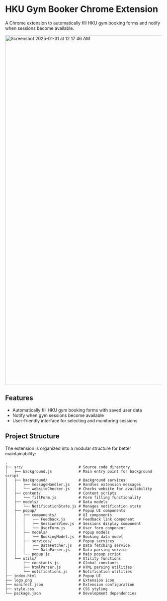 # HKU Gym Booker Chrome Extension

A Chrome extension to automatically fill HKU gym booking forms and notify when sessions become available.

<img width="1125" alt="Screenshot 2025-01-31 at 12 17 46 AM" src="https://github.com/user-attachments/assets/92ba3e0a-9ea7-494c-abae-e47ef545f3a2" />

## Features

- Automatically fill HKU gym booking forms with saved user data
- Notify when gym sessions become available
- User-friendly interface for selecting and monitoring sessions


## Project Structure

The extension is organized into a modular structure for better maintainability:

```
.
├── src/                         # Source code directory
│   ├── background.js            # Main entry point for background script
│   ├── background/              # Background services
│   │   ├── messageHandler.js    # Handles extension messages
│   │   └── websiteChecker.js    # Checks website for availability
│   ├── content/                 # Content scripts
│   │   └── fillForm.js          # Form filling functionality
│   ├── models/                  # Data models
│   │   └── NotificationState.js # Manages notification state
│   ├── popup/                   # Popup UI components
│   │   ├── components/          # UI components
│   │   │   ├── Feedback.js      # Feedback link component
│   │   │   ├── SessionsView.js  # Sessions display component
│   │   │   └── UserForm.js      # User form component
│   │   ├── models/              # Popup models
│   │   │   └── BookingModel.js  # Booking data model
│   │   ├── services/            # Popup services
│   │   │   ├── DataFetcher.js   # Data fetching service
│   │   │   └── DataParser.js    # Data parsing service
│   │   └── popup.js             # Main popup script
│   └── utils/                   # Utility functions
│       ├── constants.js         # Global constants
│       ├── htmlParser.js        # HTML parsing utilities
│       └── notifications.js     # Notification utilities
├── index.html                   # Popup UI
├── logo.png                     # Extension icon
├── manifest.json                # Extension configuration
├── style.css                    # CSS styling
└── package.json                 # Development dependencies
```